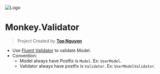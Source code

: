 ﻿![Logo](../favicon.ico)
# Monkey.Validator
> Project Created by [**Top Nguyen**](http://topnguyen.net)

- Use [Fluent Validator](https://github.com/JeremySkinner/FluentValidation/wiki/i.-ASP.NET-Core-integration) to validate Model.
- Convention: 
  - Model always have Postfix is `Model`. Ex: `UserModel`.
  - Validator always have postfix is `Validator`. Ex: `UserModelValidator`.
